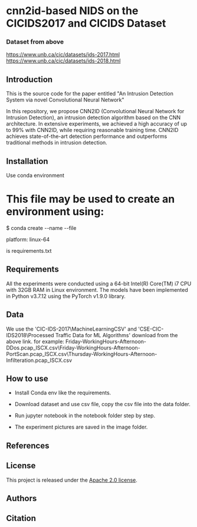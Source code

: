 # cnn2id-based NIDS on the CICIDS2017 and CICIDS Dataset

### Dataset from above

https://www.unb.ca/cic/datasets/ids-2017.html
https://www.unb.ca/cic/datasets/ids-2018.html

## Introduction

This is the source code for the paper entitled "An Intrusion Detection System via novel Convolutional Neural Network"

In this repository, we propose  CNN2ID (Convolutional Neural Network for Intrusion Detection), an intrusion detection algorithm based on the CNN architecture. In extensive experiments, we achieved a high accuracy of up to 99% with CNN2ID, while requiring reasonable training time. CNN2ID achieves state-of-the-art detection performance and outperforms traditional methods in intrusion detection. 

## Installation

Use conda environment

# This file may be used to create an environment using:

$ conda create --name <env> --file <this file>

platform: linux-64

<this file> is requirements.txt

## Requirements

All the experiments were conducted using a 64-bit Intel(R) Core(TM) i7 CPU with 32GB RAM in Linux environment. The models have been implemented in Python v3.7.12 using the PyTorch v1.9.0 library.

## Data

We use the 'CIC-IDS-2017\MachineLearningCSV' and 'CSE-CIC-IDS2018\Processed Traffic Data for ML Algorithms' download from the above link.
for example:
Friday-WorkingHours-Afternoon-DDos.pcap_ISCX.csv\\Friday-WorkingHours-Afternoon-PortScan.pcap_ISCX.csv\\Thursday-WorkingHours-Afternoon-Infilteration.pcap_ISCX.csv

## How to use

- Install Conda env like the requirements.

- Download dataset and use csv file, copy the csv file into the data folder.

- Run jupyter notebook in the notebook folder step by step.

- The experiment pictures are saved in the image folder.

## References

## License

This project is released under the [Apache 2.0 license](LICENSE).

## Authors

## Citation
